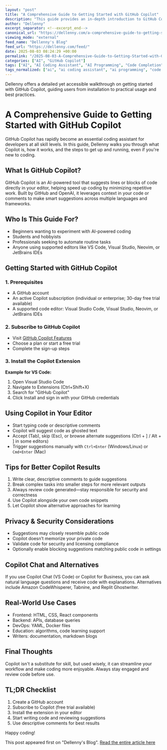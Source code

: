 ```yaml
---
layout: "post"
title: "A Comprehensive Guide to Getting Started with GitHub Copilot"
description: "This guide provides an in-depth introduction to GitHub Copilot, explaining what it is, how it works, and how to set it up across popular code editors. It covers prerequisites, installation steps, practical usage tips, security considerations, and real-world use cases. Both beginners and experienced developers will learn how to leverage Copilot for enhanced coding productivity, understand its privacy features, and get advice for getting the best results from AI-powered code suggestions."
author: "Dellenny"
excerpt_separator: <!--excerpt_end-->
canonical_url: "https://dellenny.com/a-comprehensive-guide-to-getting-started-with-github-copilot-for-end-users/"
viewing_mode: "external"
feed_name: "Dellenny's Blog"
feed_url: "https://dellenny.com/feed/"
date: 2025-08-03 08:24:29 +00:00
permalink: "/2025-08-03-A-Comprehensive-Guide-to-Getting-Started-with-GitHub-Copilot.html"
categories: ["AI", "GitHub Copilot"]
tags: ["AI", "AI Coding Assistant", "AI Programming", "Code Completion", "Code Productivity", "Code Suggestions", "Coding Best Practices", "Copilot", "Copilot Chat", "Copilot For Business", "Copilot Setup", "Copilot Subscription", "Editor Extensions", "GitHub Copilot", "OpenAI", "Posts", "Programming Tools", "Software Development", "VS Code"]
tags_normalized: ["ai", "ai coding assistant", "ai programming", "code completion", "code productivity", "code suggestions", "coding best practices", "copilot", "copilot chat", "copilot for business", "copilot setup", "copilot subscription", "editor extensions", "github copilot", "openai", "posts", "programming tools", "software development", "vs code"]
---
```


Dellenny offers a detailed yet accessible walkthrough on getting started with GitHub Copilot, guiding users from installation to practical usage and best practices.<!--excerpt_end-->

# A Comprehensive Guide to Getting Started with GitHub Copilot

GitHub Copilot has rapidly become an essential coding assistant for developers at all skill levels. In this guide, Dellenny walks you through what Copilot is, how it works, and the steps to get up and running, even if you're new to coding.

## What Is GitHub Copilot?

GitHub Copilot is an AI-powered tool that suggests lines or blocks of code directly in your editor, helping speed up coding by minimizing repetitive work. Built by GitHub and OpenAI, it leverages context in your code or comments to make smart suggestions across multiple languages and frameworks.

## Who Is This Guide For?

- Beginners wanting to experiment with AI-powered coding
- Students and hobbyists
- Professionals seeking to automate routine tasks
- Anyone using supported editors like VS Code, Visual Studio, Neovim, or JetBrains IDEs

## Getting Started with GitHub Copilot

### 1. Prerequisites

- A GitHub account
- An active Copilot subscription (individual or enterprise; 30-day free trial available)
- A supported code editor: Visual Studio Code, Visual Studio, Neovim, or JetBrains IDEs

### 2. Subscribe to GitHub Copilot

- Visit [GitHub Copilot Features](https://github.com/features/copilot)
- Choose a plan or start a free trial
- Complete the sign-up steps

### 3. Install the Copilot Extension

**Example for VS Code:**

1. Open Visual Studio Code
2. Navigate to Extensions (Ctrl+Shift+X)
3. Search for "GitHub Copilot"
4. Click Install and sign in with your GitHub credentials

## Using Copilot in Your Editor

- Start typing code or descriptive comments
- Copilot will suggest code as ghosted text
- Accept (Tab), skip (Esc), or browse alternate suggestions (Ctrl + ] / Alt + ] in some editors)
- Trigger suggestions manually with `Ctrl+Enter` (Windows/Linux) or `Cmd+Enter` (Mac)

## Tips for Better Copilot Results

1. Write clear, descriptive comments to guide suggestions
2. Break complex tasks into smaller steps for more relevant outputs
3. Always review code generated—stay responsible for security and correctness
4. Use Copilot alongside your own code snippets
5. Let Copilot show alternative approaches for learning

## Privacy & Security Considerations

- Suggestions may closely resemble public code
- Copilot doesn’t memorize your private code
- Validate code for security and licensing compliance
- Optionally enable blocking suggestions matching public code in settings

## Copilot Chat and Alternatives

If you use Copilot Chat (VS Code) or Copilot for Business, you can ask natural language questions and receive code with explanations. Alternatives include Amazon CodeWhisperer, Tabnine, and Replit Ghostwriter.

## Real-World Use Cases

- Frontend: HTML, CSS, React components
- Backend: APIs, database queries
- DevOps: YAML, Docker files
- Education: algorithms, code learning support
- Writers: documentation, markdown blogs

## Final Thoughts

Copilot isn't a substitute for skill, but used wisely, it can streamline your workflow and make coding more enjoyable. Always stay engaged and review code before use.

## TL;DR Checklist

1. Create a GitHub account
2. Subscribe to Copilot (free trial available)
3. Install the extension in your editor
4. Start writing code and reviewing suggestions
5. Use descriptive comments for best results

Happy coding!

This post appeared first on "Dellenny's Blog". [Read the entire article here](https://dellenny.com/a-comprehensive-guide-to-getting-started-with-github-copilot-for-end-users/)
